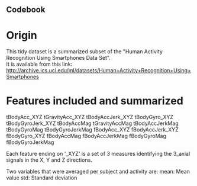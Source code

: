 ## Codebook


# Origin
This tidy dataset is a summarized subset of the "Human Activity Recognition Using Smartphones Data Set".<br>
It is available from this link: http://archive.ics.uci.edu/ml/datasets/Human+Activity+Recognition+Using+Smartphones


# Features included and summarized
tBodyAcc_XYZ
tGravityAcc_XYZ
tBodyAccJerk_XYZ
tBodyGyro_XYZ
tBodyGyroJerk_XYZ
tBodyAccMag
tGravityAccMag
tBodyAccJerkMag
tBodyGyroMag
tBodyGyroJerkMag
fBodyAcc_XYZ
fBodyAccJerk_XYZ
fBodyGyro_XYZ
fBodyAccMag
fBodyAccJerkMag
fBodyGyroMag
fBodyGyroJerkMag

Each feature ending on '_XYZ' is a set of 3 measures identifying the 3_axial signals in the X, Y and Z directions.

Two variables that were averaged per subject and activity are: 
mean: Mean value
std: Standard deviation